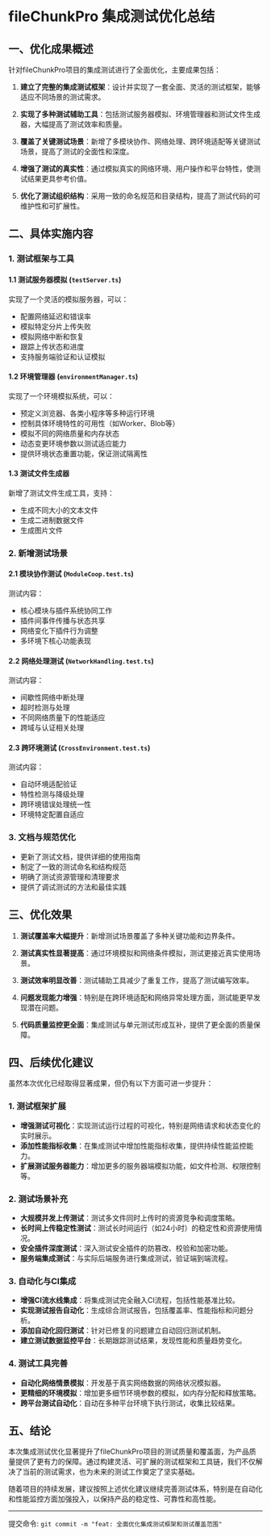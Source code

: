 # fileChunkPro 集成测试优化总结

## 一、优化成果概述

针对fileChunkPro项目的集成测试进行了全面优化，主要成果包括：

1. **建立了完整的集成测试框架**：设计并实现了一套全面、灵活的测试框架，能够适应不同场景的测试需求。

2. **实现了多种测试辅助工具**：包括测试服务器模拟、环境管理器和测试文件生成器，大幅提高了测试效率和质量。

3. **覆盖了关键测试场景**：新增了多模块协作、网络处理、跨环境适配等关键测试场景，提高了测试的全面性和深度。

4. **增强了测试的真实性**：通过模拟真实的网络环境、用户操作和平台特性，使测试结果更具参考价值。

5. **优化了测试组织结构**：采用一致的命名规范和目录结构，提高了测试代码的可维护性和可扩展性。

## 二、具体实施内容

### 1. 测试框架与工具

#### 1.1 测试服务器模拟 (`testServer.ts`)

实现了一个灵活的模拟服务器，可以：

- 配置网络延迟和错误率
- 模拟特定分片上传失败
- 模拟网络中断和恢复
- 跟踪上传状态和进度
- 支持服务端验证和认证模拟

#### 1.2 环境管理器 (`environmentManager.ts`)

实现了一个环境模拟系统，可以：

- 预定义浏览器、各类小程序等多种运行环境
- 控制具体环境特性的可用性（如Worker、Blob等）
- 模拟不同的网络质量和内存状态
- 动态变更环境参数以测试适应能力
- 提供环境状态重置功能，保证测试隔离性

#### 1.3 测试文件生成器

新增了测试文件生成工具，支持：

- 生成不同大小的文本文件
- 生成二进制数据文件
- 生成图片文件

### 2. 新增测试场景

#### 2.1 模块协作测试 (`ModuleCoop.test.ts`)

测试内容：

- 核心模块与插件系统协同工作
- 插件间事件传播与状态共享
- 网络变化下插件行为调整
- 多环境下核心功能表现

#### 2.2 网络处理测试 (`NetworkHandling.test.ts`)

测试内容：

- 间歇性网络中断处理
- 超时检测与处理
- 不同网络质量下的性能适应
- 跨域与认证相关处理

#### 2.3 跨环境测试 (`CrossEnvironment.test.ts`)

测试内容：

- 自动环境适配验证
- 特性检测与降级处理
- 跨环境错误处理统一性
- 环境特定配置自适应

### 3. 文档与规范优化

- 更新了测试文档，提供详细的使用指南
- 制定了一致的测试命名和结构规范
- 明确了测试资源管理和清理要求
- 提供了调试测试的方法和最佳实践

## 三、优化效果

1. **测试覆盖率大幅提升**：新增测试场景覆盖了多种关键功能和边界条件。

2. **测试真实性显著提高**：通过环境模拟和网络条件模拟，测试更接近真实使用场景。

3. **测试效率明显改善**：测试辅助工具减少了重复工作，提高了测试编写效率。

4. **问题发现能力增强**：特别是在跨环境适配和网络异常处理方面，测试能更早发现潜在问题。

5. **代码质量监控更全面**：集成测试与单元测试形成互补，提供了更全面的质量保障。

## 四、后续优化建议

虽然本次优化已经取得显著成果，但仍有以下方面可进一步提升：

### 1. 测试框架扩展

- **增强测试可视化**：实现测试运行过程的可视化，特别是网络请求和状态变化的实时展示。
- **添加性能指标收集**：在集成测试中增加性能指标收集，提供持续性能监控能力。
- **扩展测试服务器能力**：增加更多的服务器端模拟功能，如文件检测、权限控制等。

### 2. 测试场景补充

- **大规模并发上传测试**：测试多文件同时上传时的资源竞争和调度策略。
- **长时间上传稳定性测试**：测试长时间运行（如24小时）的稳定性和资源使用情况。
- **安全插件深度测试**：深入测试安全插件的防篡改、校验和加密功能。
- **服务端集成测试**：与实际后端服务进行集成测试，验证端到端流程。

### 3. 自动化与CI集成

- **增强CI流水线集成**：将集成测试完全融入CI流程，包括性能基准比较。
- **实现测试报告自动化**：生成综合测试报告，包括覆盖率、性能指标和问题分析。
- **添加自动化回归测试**：针对已修复的问题建立自动回归测试机制。
- **建立测试数据监控平台**：长期跟踪测试结果，发现性能和质量趋势变化。

### 4. 测试工具完善

- **自动化网络情景模拟**：开发基于真实网络数据的网络状况模拟器。
- **更精细的环境模拟**：增加更多细节环境参数的模拟，如内存分配和释放策略。
- **跨平台测试自动化**：自动在多种平台环境下执行测试，收集比较结果。

## 五、结论

本次集成测试优化显著提升了fileChunkPro项目的测试质量和覆盖面，为产品质量提供了更有力的保障。通过构建灵活、可扩展的测试框架和工具链，我们不仅解决了当前的测试需求，也为未来的测试工作奠定了坚实基础。

随着项目的持续发展，建议按照上述优化建议继续完善测试体系，特别是在自动化和性能监控方面加强投入，以保持产品的稳定性、可靠性和高性能。

---

提交命令: `git commit -m "feat: 全面优化集成测试框架和测试覆盖范围"`
